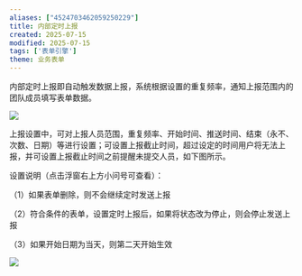```yaml
---
aliases: ["4524703462059250229"]
title: 内部定时上报
created: 2025-07-15
modified: 2025-07-15
tags: ['表单引擎']
theme: 业务表单
---
```


内部定时上报即自动触发数据上报，系统根据设置的重复频率，通知上报范围内的团队成员填写表单数据。

![](e9453472a4497014ef57e09650bd494a.jpg)

上报设置中，可对上报人员范围，重复频率、开始时间、推送时间、结束（永不、次数、日期）等进行设置；可设置上报截止时间，超过设定的时间用户将无法上报，并可设置上报截止时间之前提醒未提交人员，如下图所示。

设置说明（点击浮窗右上方小问号可查看）：

（1）如果表单删除，则不会继续定时发送上报

（2）符合条件的表单，设置定时上报后，如果将状态改为停止，则会停止发送上报

（3）如果开始日期为当天，则第二天开始生效

![](2c352102a460fe1b6426fd7ba580caa1.jpg)